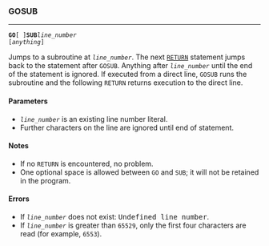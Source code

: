 ### GOSUB
***
<code><b>GO</b>[ ]<b>SUB</b><var>line_number</var> [<var>anything</var>]</code>

Jumps to a subroutine at <code><var>line_number</var></code>. The next [`RETURN`](#RETURN) statement jumps back to the statement after `GOSUB`. Anything after <code><var>line_number</var></code> until the end of the 
statement is ignored. If executed from a direct line, `GOSUB` runs the subroutine and the following `RETURN` returns execution to the direct line.

#### Parameters
* <code><var>line_number</var></code> is an existing line number literal.
* Further characters on the line are ignored until end of statement.

#### Notes
* If no `RETURN` is encountered, no problem.
* One optional space is allowed between `GO` and `SUB`; it will not be retained in
  the program.

#### Errors
* If <code><var>line_number</var></code> does not exist: <samp>Undefined line number</samp>.
* If <code><var>line_number</var></code> is greater than `65529`, only the first four characters are read   (for example, `6553`).
